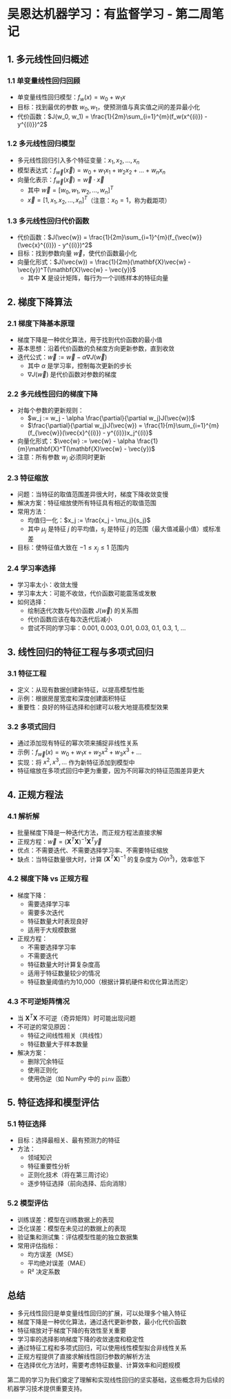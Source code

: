 # 吴恩达机器学习：有监督学习 - 第二周笔记

## 1. 多元线性回归概述

### 1.1 单变量线性回归回顾
- 单变量线性回归模型：$f_w(x) = w_0 + w_1x$
- 目标：找到最优的参数 $w_0, w_1$，使预测值与真实值之间的差异最小化
- 代价函数：$J(w_0, w_1) = \frac{1}{2m}\sum_{i=1}^{m}(f_w(x^{(i)}) - y^{(i)})^2$

### 1.2 多元线性回归模型
- 多元线性回归引入多个特征变量：$x_1, x_2, ..., x_n$
- 模型表达式：$f_{\vec{w}}(\vec{x}) = w_0 + w_1x_1 + w_2x_2 + ... + w_nx_n$
- 向量化表示：$f_{\vec{w}}(\vec{x}) = \vec{w} \cdot \vec{x}$
  - 其中 $\vec{w} = [w_0, w_1, w_2, ..., w_n]^T$
  - $\vec{x} = [1, x_1, x_2, ..., x_n]^T$（注意：$x_0 = 1$，称为截距项）

### 1.3 多元线性回归代价函数
- 代价函数：$J(\vec{w}) = \frac{1}{2m}\sum_{i=1}^{m}(f_{\vec{w}}(\vec{x}^{(i)}) - y^{(i)})^2$
- 目标：找到参数向量 $\vec{w}$，使代价函数最小化
- 向量化形式：$J(\vec{w}) = \frac{1}{2m}(\mathbf{X}\vec{w} - \vec{y})^T(\mathbf{X}\vec{w} - \vec{y})$
  - 其中 $\mathbf{X}$ 是设计矩阵，每行为一个训练样本的特征向量

## 2. 梯度下降算法

### 2.1 梯度下降基本原理
- 梯度下降是一种优化算法，用于找到代价函数的最小值
- 基本思想：沿着代价函数的负梯度方向更新参数，直到收敛
- 迭代公式：$\vec{w} := \vec{w} - \alpha \nabla J(\vec{w})$
  - 其中 $\alpha$ 是学习率，控制每次更新的步长
  - $\nabla J(\vec{w})$ 是代价函数对参数的梯度

### 2.2 多元线性回归的梯度下降
- 对每个参数的更新规则：
  - $w_j := w_j - \alpha \frac{\partial}{\partial w_j}J(\vec{w})$
  - $\frac{\partial}{\partial w_j}J(\vec{w}) = \frac{1}{m}\sum_{i=1}^{m}(f_{\vec{w}}(\vec{x}^{(i)}) - y^{(i)})x_j^{(i)}$
- 向量化形式：$\vec{w} := \vec{w} - \alpha \frac{1}{m}\mathbf{X}^T(\mathbf{X}\vec{w} - \vec{y})$
- 注意：所有参数 $w_j$ 必须同时更新

### 2.3 特征缩放
- 问题：当特征的取值范围差异很大时，梯度下降收敛变慢
- 解决方案：特征缩放使所有特征具有相近的取值范围
- 常用方法：
  - 均值归一化：$x_j := \frac{x_j - \mu_j}{s_j}$ 
  - 其中 $\mu_j$ 是特征 $j$ 的平均值，$s_j$ 是特征 $j$ 的范围（最大值减最小值）或标准差
- 目标：使特征值大致在 $-1 \leq x_j \leq 1$ 范围内

### 2.4 学习率选择
- 学习率太小：收敛太慢
- 学习率太大：可能不收敛，代价函数可能震荡或发散
- 如何选择：
  - 绘制迭代次数与代价函数 $J(\vec{w})$ 的关系图
  - 代价函数应该在每次迭代后减小
  - 尝试不同的学习率：0.001, 0.003, 0.01, 0.03, 0.1, 0.3, 1, ...

## 3. 线性回归的特征工程与多项式回归

### 3.1 特征工程
- 定义：从现有数据创建新特征，以提高模型性能
- 示例：根据房屋宽度和深度创建面积特征
- 重要性：良好的特征选择和创建可以极大地提高模型效果

### 3.2 多项式回归
- 通过添加现有特征的幂次项来捕捉非线性关系
- 示例：$f_{\vec{w}}(x) = w_0 + w_1x + w_2x^2 + w_3x^3 + ...$
- 实现：将 $x^2, x^3, ...$ 作为新特征添加到模型中
- 特征缩放在多项式回归中更为重要，因为不同幂次的特征范围差异更大

## 4. 正规方程法

### 4.1 解析解
- 批量梯度下降是一种迭代方法，而正规方程法直接求解
- 正规方程：$\vec{w} = (\mathbf{X}^T\mathbf{X})^{-1}\mathbf{X}^T\vec{y}$
- 优点：不需要迭代、不需要选择学习率、不需要特征缩放
- 缺点：当特征数量很大时，计算 $(\mathbf{X}^T\mathbf{X})^{-1}$ 的复杂度为 $O(n^3)$，效率低下

### 4.2 梯度下降 vs 正规方程
- 梯度下降：
  - 需要选择学习率
  - 需要多次迭代
  - 特征数量大时表现良好
  - 适用于大规模数据
- 正规方程：
  - 不需要选择学习率
  - 不需要迭代
  - 特征数量大时计算复杂度高
  - 适用于特征数量较少的情况
  - 特征数量阈值约为10,000（根据计算机硬件和优化算法而定）

### 4.3 不可逆矩阵情况
- 当 $\mathbf{X}^T\mathbf{X}$ 不可逆（奇异矩阵）时可能出现问题
- 不可逆的常见原因：
  - 特征之间线性相关（共线性）
  - 特征数量大于样本数量
- 解决方案：
  - 删除冗余特征
  - 使用正则化
  - 使用伪逆（如 NumPy 中的 `pinv` 函数）

## 5. 特征选择和模型评估

### 5.1 特征选择
- 目标：选择最相关、最有预测力的特征
- 方法：
  - 领域知识
  - 特征重要性分析
  - 正则化技术（将在第三周讨论）
  - 逐步特征选择（前向选择、后向消除）

### 5.2 模型评估
- 训练误差：模型在训练数据上的表现
- 泛化误差：模型在未见过的数据上的表现
- 验证集和测试集：评估模型性能的独立数据集
- 常用评估指标：
  - 均方误差（MSE）
  - 平均绝对误差（MAE）
  - R² 决定系数

## 总结

- 多元线性回归是单变量线性回归的扩展，可以处理多个输入特征
- 梯度下降是一种优化算法，通过迭代更新参数，最小化代价函数
- 特征缩放对于梯度下降的有效性至关重要
- 学习率的选择影响梯度下降的收敛速度和稳定性
- 通过特征工程和多项式回归，可以使用线性模型拟合非线性关系
- 正规方程提供了直接求解线性回归参数的解析方法
- 在选择优化方法时，需要考虑特征数量、计算效率和问题规模

第二周的学习为我们奠定了理解和实现线性回归的坚实基础，这些概念将为后续的机器学习技术提供重要支持。
